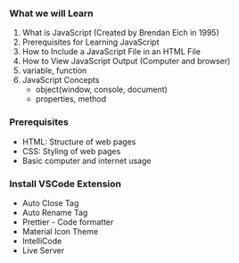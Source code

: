 ### What we will Learn

1. What is JavaScript (Created by Brendan Eich in 1995)
2. Prerequisites for Learning JavaScript
3. How to Include a JavaScript File in an HTML File
4. How to View JavaScript Output (Computer and browser)
5. variable, function
6. JavaScript Concepts
   - object(window, console, document)
   - properties, method

### Prerequisites

- HTML: Structure of web pages
- CSS: Styling of web pages
- Basic computer and internet usage

### Install VSCode Extension

- Auto Close Tag
- Auto Rename Tag
- Prettier - Code formatter
- Material Icon Theme
- IntelliCode
- Live Server
